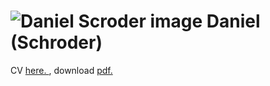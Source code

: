 # ![Daniel Scroder image](https://deeit.github.io/images/deethumb01.jpg) Daniel (Schroder) 
CV [ here. ](https://deeit.github.io/display-cv.html), download [ pdf. ](https://deeit.github.io/daniel-schroder-resume.pdf)
